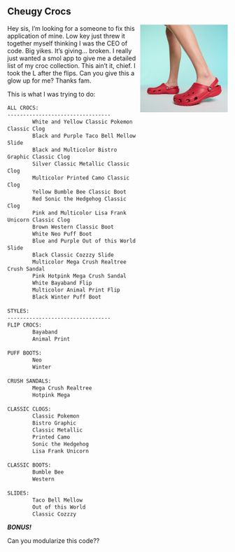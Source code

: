 ## Cheugy Crocs
<img src="crocs.jpeg" width="200px" align="right" />
Hey sis, I’m looking for a someone to fix this application of mine.  Low key just threw it together myself thinking I was the CEO of code. Big yikes. It’s giving… broken. I really just wanted a smol app to give me a detailed list of my croc collection. This ain’t it, chief. I took the L after the flips. Can you give this a glow up for me? Thanks fam.

This is what I was trying to do:

```
ALL CROCS:
---------------------------------
        White and Yellow Classic Pokemon Classic Clog
        Black and Purple Taco Bell Mellow Slide
        Black and Multicolor Bistro Graphic Classic Clog
        Silver Classic Metallic Classic Clog
        Multicolor Printed Camo Classic Clog
        Yellow Bumble Bee Classic Boot
        Red Sonic the Hedgehog Classic Clog
        Pink and Multicolor Lisa Frank Unicorn Classic Clog
        Brown Western Classic Boot
        White Neo Puff Boot
        Blue and Purple Out of this World Slide
        Black Classic Cozzzy Slide
        Multicolor Mega Crush Realtree Crush Sandal
        Pink Hotpink Mega Crush Sandal
        White Bayaband Flip
        Multicolor Animal Print Flip
        Black Winter Puff Boot

STYLES:
---------------------------------
FLIP CROCS:
        Bayaband
        Animal Print

PUFF BOOTS:
        Neo
        Winter

CRUSH SANDALS:
        Mega Crush Realtree
        Hotpink Mega

CLASSIC CLOGS:
        Classic Pokemon
        Bistro Graphic
        Classic Metallic
        Printed Camo
        Sonic the Hedgehog
        Lisa Frank Unicorn

CLASSIC BOOTS:
        Bumble Bee
        Western

SLIDES:
        Taco Bell Mellow
        Out of this World
        Classic Cozzzy
```

***BONUS!*** 

Can you modularize this code??
